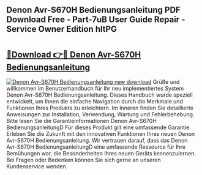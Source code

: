 ## Denon Avr-S670H Bedienungsanleitung PDF Download Free - Part-7uB User Guide Repair - Service Owner Edition hltPG

# <h2><a href="http://df08pm5.blite.top/?on=Denon+Avr-S670H+Bedienungsanleitung">🔗Download 👉🔴 Denon Avr-S670H Bedienungsanleitung</a></h2>

[![Denon Avr-S670H Bedienungsanleitung new download](https://i.imgur.com/lujVjoI.png)](http://df08pm5.blite.top/?on=Denon+Avr-S670H+Bedienungsanleitung)
Grüße und willkommen im Benutzerhandbuch für Ihr neu implementiertes System Denon Avr-S670H Bedienungsanleitung. Dieses Handbuch wurde speziell entwickelt, um Ihnen die einfache Navigation durch die Merkmale und Funktionen Ihres Produkts zu erleichtern. Im Inneren finden Sie detaillierte Anweisungen zur Installation, Verwendung, Wartung und Fehlerbehebung. Bitte lesen Sie die Garantieinformationen Denon Avr-S670H BedienungsanleitungD Für dieses Produkt gilt eine umfassende Garantie. Erleben Sie die Zukunft mit den innovativen Funktionen Ihres neuen Denon Avr-S670H Bedienungsanleitung. Wir vertrauen darauf, dass das Denon Avr-S670H BedienungsanleitungD eine umfassende Ressource für Ihre Bemühungen war, die Besonderheiten Ihres neuen Geräts kennenzulernen. Bei Fragen oder Bedenken können Sie sich gerne an unseren Kundenservice wenden.
